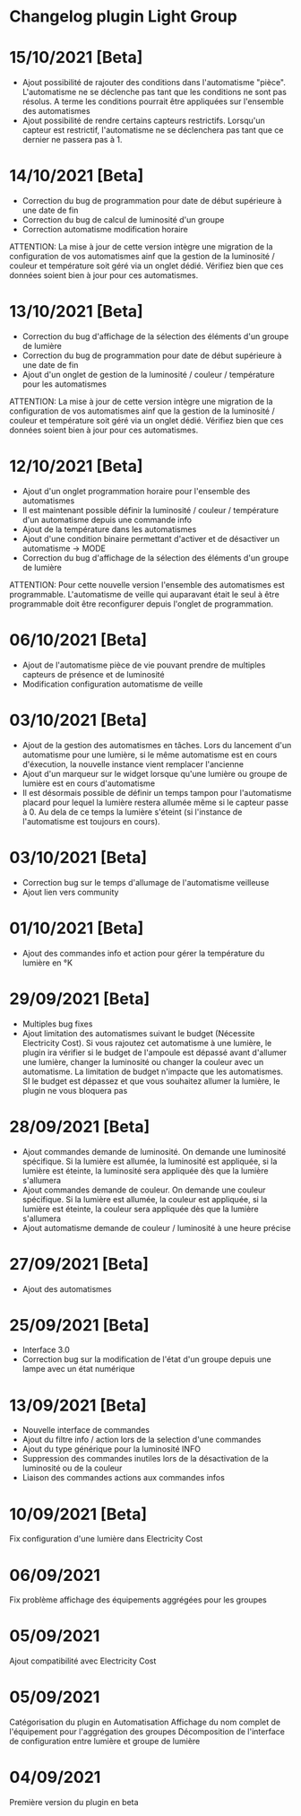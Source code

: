 # Changelog plugin Light Group

# 15/10/2021 [Beta]
- Ajout possibilité de rajouter des conditions dans l'automatisme "pièce". L'automatisme ne se déclenche pas tant que les conditions ne sont pas résolus. A terme les conditions pourrait être appliquées sur l'ensemble des automatismes
- Ajout possibilité de rendre certains capteurs restrictifs. Lorsqu'un capteur est restrictif, l'automatisme ne se déclenchera pas tant que ce dernier ne passera pas à 1.

# 14/10/2021 [Beta]
- Correction du bug de programmation pour date de début supérieure à une date de fin
- Correction du bug de calcul de luminosité d'un groupe
- Correction automatisme modification horaire

ATTENTION: La mise à jour de cette version intègre une migration de la configuration de vos automatismes ainf que la gestion de la luminosité / couleur et température soit géré via un onglet dédié. Vérifiez bien que ces données soient bien à jour pour ces automatismes.

# 13/10/2021 [Beta]
- Correction du bug d'affichage de la sélection des éléments d'un groupe de lumière
- Correction du bug de programmation pour date de début supérieure à une date de fin
- Ajout d'un onglet de gestion de la luminosité / couleur / température pour les automatismes

ATTENTION: La mise à jour de cette version intègre une migration de la configuration de vos automatismes ainf que la gestion de la luminosité / couleur et température soit géré via un onglet dédié. Vérifiez bien que ces données soient bien à jour pour ces automatismes.

# 12/10/2021 [Beta]
- Ajout d'un onglet programmation horaire pour l'ensemble des automatismes
- Il est maintenant possible définir la luminosité / couleur / température d'un automatisme depuis une commande info
- Ajout de la température dans les automatismes
- Ajout d'une condition binaire permettant d'activer et de désactiver un automatisme -> MODE
- Correction du bug d'affichage de la sélection des éléments d'un groupe de lumière

ATTENTION: Pour cette nouvelle version l'ensemble des automatismes est programmable. L'automatisme de veille qui auparavant était le seul à être programmable doit être reconfigurer depuis l'onglet de programmation. 

# 06/10/2021 [Beta]

- Ajout de l'automatisme pièce de vie pouvant prendre de multiples capteurs de présence et de luminosité
- Modification configuration automatisme de veille


# 03/10/2021 [Beta]

- Ajout de la gestion des automatismes en tâches. Lors du lancement d'un automatisme pour une lumière, si le même automatisme est en cours d'éxecution, la nouvelle instance vient remplacer l'ancienne
- Ajout d'un marqueur sur le widget lorsque qu'une lumière ou groupe de lumière est en cours d'automatisme
- Il est désormais possible de définir un temps tampon pour l'automatisme placard pour lequel la lumière restera allumée même si le capteur passe à 0. Au dela de ce temps la lumière s'éteint (si l'instance de l'automatisme est toujours en cours).

# 03/10/2021 [Beta]

- Correction bug sur le temps d'allumage de l'automatisme veilleuse
- Ajout lien vers community


# 01/10/2021 [Beta]

- Ajout des commandes info et action pour gérer la température du lumière en °K

# 29/09/2021 [Beta]

- Multiples bug fixes
- Ajout limitation des automatismes suivant le budget (Nécessite Electricity Cost). Si vous rajoutez cet automatisme à une lumière, le plugin ira vérifier si le budget de l'ampoule est dépassé avant d'allumer une lumière, changer la luminosité ou changer la couleur avec un automatisme. La limitation de budget n'impacte que les automatismes. SI le budget est dépassez et que vous souhaitez allumer la lumière, le plugin ne vous bloquera pas

# 28/09/2021 [Beta]

- Ajout commandes demande de luminosité. On demande une luminosité spécifique. Si la lumière est allumée, la luminosité est appliquée, si la lumière est éteinte, la luminosité sera appliquée dès que la lumière s'allumera
- Ajout commandes demande de couleur. On demande une couleur spécifique. Si la lumière est allumée, la couleur est appliquée, si la lumière est éteinte, la couleur sera appliquée dès que la lumière s'allumera
- Ajout automatisme demande de couleur / luminosité à une heure précise

# 27/09/2021 [Beta]

- Ajout des automatismes

# 25/09/2021 [Beta]

- Interface 3.0
- Correction bug sur la modification de l'état d'un groupe depuis une lampe avec un état numérique

# 13/09/2021 [Beta]

- Nouvelle interface de commandes
- Ajout du filtre info / action lors de la selection d'une commandes
- Ajout du type générique pour la luminosité INFO
- Suppression des commandes inutiles lors de la désactivation de la luminosité ou de la couleur
- Liaison des commandes actions aux commandes infos

# 10/09/2021 [Beta]

Fix configuration d'une lumière dans Electricity Cost

# 06/09/2021

Fix problème affichage des équipements aggrégées pour les groupes

# 05/09/2021

Ajout compatibilité avec Electricity Cost

# 05/09/2021

Catégorisation du plugin en Automatisation
Affichage du nom complet de l'équipement pour l'aggrégation des groupes
Décomposition de l'interface de configuration entre lumière et groupe de lumière

# 04/09/2021

Première version du plugin en beta

